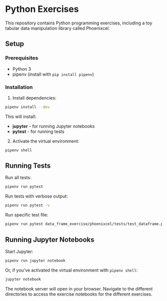 # Python Exercises

This repository contains Python programming exercises, including a toy tabular data manipulation library called Phoenixcel.

## Setup

### Prerequisites
- Python 3
- pipenv (install with `pip install pipenv`)

### Installation

1. Install dependencies:
```bash
pipenv install --dev
```

This will install:
- **jupyter** - for running Jupyter notebooks
- **pytest** - for running tests

2. Activate the virtual environment:
```bash
pipenv shell
```

## Running Tests

Run all tests:
```bash
pipenv run pytest
```

Run tests with verbose output:
```bash
pipenv run pytest -v
```

Run specific test file:
```bash
pipenv run pytest data_frame_exercise/phoenixcel/tests/test_dataframe.py
```

## Running Jupyter Notebooks

Start Jupyter:
```bash
pipenv run jupyter notebook
```

Or, if you've activated the virtual environment with `pipenv shell`:
```bash
jupyter notebook
```

The notebook server will open in your browser. Navigate to the different directories to access the exercise notebooks for the different exercises.

